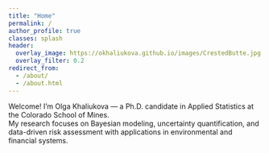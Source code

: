 ```yaml
---
title: "Home"
permalink: /
author_profile: true
classes: splash
header:
  overlay_image: https://okhaliukova.github.io/images/CrestedButte.jpg
  overlay_filter: 0.2
redirect_from:
  - /about/
  - /about.html
---
```


Welcome! I’m Olga Khaliukova — a Ph.D. candidate in Applied Statistics at the Colorado School of Mines.  
    My research focuses on Bayesian modeling, uncertainty quantification, and data-driven risk assessment with applications in environmental and financial systems.
